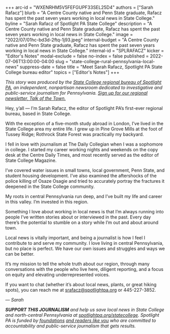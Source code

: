 +++
arc-id = "WXENRHM5V5FEFGUPF33SEL25D4"
authors = ["Sarah Rafacz"]
blurb = "A Centre County native and Penn State graduate, Rafacz has spent the past seven years working in local news in State College."
byline = "Sarah Rafacz of Spotlight PA State College"
description = "A Centre County native and Penn State graduate, Rafacz has spent the past seven years working in local news in State College."
image = "2022/07/01hc-bd3d-2ftq-1j93.jpeg"
internal-budget = "A Centre County native and Penn State graduate, Rafacz has spent the past seven years working in local news in State College."
internal-id = "SPLRAFACZ"
kicker = "Editor's Notes"
modal-exclude = false
no-index = false
published = 2022-07-06T13:00:00-04:00
slug = "state-college-rural-pennsylvania-local-news"
suppress-date = false
title = "Meet Sarah Rafacz, Spotlight PA State College bureau editor"
topics = ["Editor's Notes"]
+++

<i>This story was produced by the </i><a href="https://www.spotlightpa.org/statecollege"><i>State College regional bureau of Spotlight PA</i></a><i>, an independent, nonpartisan newsroom dedicated to investigative and public-service journalism for Pennsylvania. </i><a href="https://www.spotlightpa.org/newsletters/talkofthetown"><i>Sign up for our regional newsletter, Talk of the Town.</i></a>

Hey, y’all — I’m Sarah Rafacz, the editor of Spotlight PA’s first-ever regional bureau, based in State College.

With the exception of a five-month study abroad in London, I’ve lived in the State College area my entire life. I grew up in Pine Grove Mills at the foot of Tussey Ridge; Rothrock State Forest was practically my backyard.

I fell in love with journalism at The Daily Collegian when I was a sophomore in college. I started my career working nights and weekends on the copy desk at the Centre Daily Times, and most recently served as the editor of State College Magazine.

I’ve covered water issues in small towns, local government, Penn State, and student housing development. I’ve also examined the aftershocks of the police killing of Osaze Osagie and tried to accurately portray the fractures it deepened in the State College community.

My roots in central Pennsylvania run deep, and I’ve built my life and career in this valley. I’m invested in this region.

Something I love about working in local news is that I’m always running into people I’ve written stories about or interviewed in the past. Every day there’s the potential to stumble on a story while I’m out and about around town.

Local news is vitally important, and being a journalist is how I feel I contribute to and serve my community. I love living in central Pennsylvania, but no place is perfect. We have our own issues and struggles and ways we can be better.

It’s my mission to tell the whole truth about our region, through many conversations with the people who live here, diligent reporting, and a focus on equity and elevating underrepresented voices.

If you want to chat (whether it’s about local news, plants, or great hiking spots), you can reach me at <a href="mailto:srafacz@spotlightpa.org">srafacz@spotlightpa.org</a> or 445-227-3852.

<i>— Sarah</i>

<i><b>SUPPORT THIS JOURNALISM</b></i><i> and help us save local news in State College and north-central Pennsylvania at </i><a href="https://checkout.fundjournalism.org/memberform?org_id=spotlightpa&campaign=7015G0000013pUYQAY&utm_source=www.spotlightpa.org&utm_medium=statecollege:section&utm_campaign=statecollege:main"><i>spotlightpa.org/statecollege</i></a><i>. Spotlight PA is funded by </i><a href="https://www.spotlightpa.org/support"><i>foundations</i></a><i> </i><a href="https://www.spotlightpa.org/support"><i>and readers like you</i></a><i> who are committed to accountability and public-service journalism that gets results.</i>
